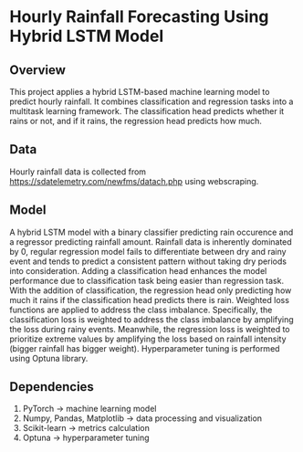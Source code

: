 # Hourly Rainfall Forecasting Using Hybrid LSTM Model
## Overview
This project applies a hybrid LSTM-based machine learning model to predict hourly rainfall. It combines classification and regression tasks into a multitask learning framework.
The classification head predicts whether it rains or not, and if it rains, the regression head predicts how much.

## Data
Hourly rainfall data is collected from https://sdatelemetry.com/newfms/datach.php using webscraping.

## Model
A hybrid LSTM model with a binary classifier predicting rain occurence and a regressor predicting rainfall amount.
Rainfall data is inherently dominated by 0, regular regression model fails to differentiate between dry and rainy event and tends to predict a consistent pattern without taking dry periods into consideration. Adding a classification head enhances the model performance due to classification task being easier than regression task. With the addition of classification, the regression head only predicting how much it rains if the classification head predicts there is rain.
Weighted loss functions are applied to address the class imbalance. Specifically, the classification loss is weighted to address the class imbalance by amplifying the loss during rainy events. Meanwhile, the regression loss is weighted to prioritize extreme values by amplifying the loss based on rainfall intensity (bigger rainfall has bigger weight).
Hyperparameter tuning is performed using Optuna library.

## Dependencies
1. PyTorch -> machine learning model
2. Numpy, Pandas, Matplotlib -> data processing and visualization
3. Scikit-learn -> metrics calculation
4. Optuna -> hyperparameter tuning
